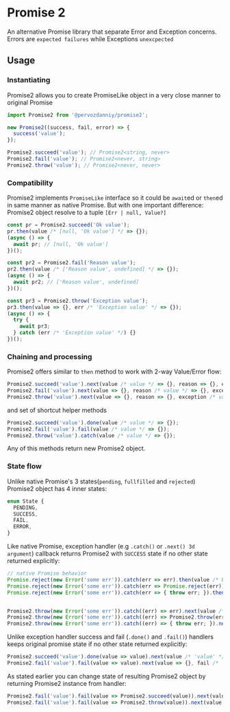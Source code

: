 # Promise 2

An alternative Promise library that separate Error and Exception concerns.
Errors are `expected failures` while Exceptions `unexcpected`

## Usage

### Instantiating

Promise2 allows you to create PromiseLike object in a very close manner to original Promise

```typescript
import Promise2 from '@pervozdanniy/promise2';

new Promise2((success, fail, error) => {
  success('value');
});

Promise2.succeed('value'); // Promise2<string, never>
Promise2.fail('value'); // Promise2<never, string>
Promise2.throw('value'); // Promise2<never, never>
```

### Compatibility

Promise2 implements `PromiseLike` interface so it could be `await`ed or `then`ed in same manner as native Promise.
But with one important difference: Promise2 object resolve to a tuple `[Err | null, Value?]`

```typescript
const pr = Promise2.succeed('Ok value');
pr.then(value /* [null, 'Ok value'] */ => {});
(async () => {
  await pr; // [null, 'Ok value']
})();

const pr2 = Promise2.fail('Reason value');
pr2.then(value /* ['Reason value', undefined] */ => {});
(async () => {
  await pr2; // ['Reason value', undefined]
})();

const pr3 = Promise2.throw('Exception value');
pr3.then(value => {}, err /* 'Exception value' */ => {});
(async () => {
  try {
    await pr3;
  } catch (err /* 'Exception value' */) {}
})();

```

### Chaining and processing

Promise2 offers similar to `then` method to work with 2-way Value/Error flow:

```typescript
Promise2.succeed('value').next(value /* value */ => {}, reason => {}, exception => {});
Promise2.fail('value').next(value => {}, reason /* value */ => {}, exception => {});
Promise2.throw('value').next(value => {}, reason => {}, exception /* value */ => {});
```

and set of shortcut helper methods

```typescript
Promise2.succeed('value').done(value /* value */ => {});
Promise2.fail('value').fail(value /* value */ => {});
Promise2.throw('value').catch(value /* value */ => {});
```

Any of this methods return new Promise2 object.

### State flow

Unlike native Promise's 3 states(`pending`, `fullfilled` and `rejected`)
Promise2 object has 4 inner states:

```typescript
enum State {
  PENDING,
  SUCCESS,
  FAIL,
  ERROR,
}
```

Like native Promise, exception handler (e.g `.catch()` or `.next() 3d argument`) callback returns Promise2
with `SUCCESS` state if no other state returned explicitly:

```typescript
// native Promise behavior
Promise.reject(new Error('some err')).catch(err => err).then(value /* Error('some err') */ => {}, reason => {});
Promise.reject(new Error('some err')).catch(err => Promise.reject(err)).then(value => {}, reason /* Error('some err') */ => {});
Promise.reject(new Error('some err')).catch(err => { throw err; }).then(value => {}, reason /* Error('some err') */ => {});


Promise2.throw(new Error('some err')).catch((err) => err).next(value /* Error('some err') */ => {}, fail => {}, err => {});
Promise2.throw(new Error('some err')).catch((err) => Promise2.throw(err)).next(value => {}, fail => {}, err /* Error('some err') */ => {});
Promise2.throw(new Error('some err')).catch((err) => { throw err; }).next(value => {}, fail => {}, err /* Error('some err') */ => {});
```

Unlike exception handler success and fail (`.done()` and `.fail()`) handlers keeps original promise state if no other
state returned explicitly:

```typescript
Promise2.succeed('value').done(value => value).next(value /* 'value' */ => {}, fail => {}, err => {});
Promise2.fail('value').fail(value => value).next(value => {}, fail /* 'value' */ => {}, err => {});
```

As stated earlier you can change state of resulting Promise2 object by returning Promise2 instance from handler:

```typescript
Promise2.fail('value').fail(value => Promise2.succeed(value)).next(value /* 'value' */ => {}, fail => {}, err => {});
Promise2.fail('value').fail(value => Promise2.throw(value)).next(value => {}, fail => {}, err /* 'value' */ => {});
```